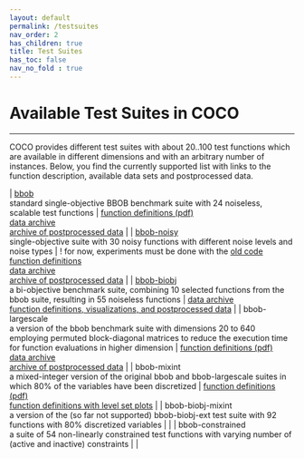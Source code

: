 ```yaml
---
layout: default
permalink: /testsuites
nav_order: 2
has_children: true
title: Test Suites
has_toc: false
nav_no_fold : true
---
```



# Available Test Suites in COCO

---

COCO provides different test suites with about 20..100 test functions which are available in different dimensions and with an arbitrary number of instances. Below, you find the currently supported list with links to the function description, available data sets and postprocessed data.


| [bbob](testsuites/bbob) <br /> standard single-objective BBOB benchmark suite with 24 noiseless, scalable test functions             | [function definitions (pdf)](https://numbbo.github.io/gforge/downloads/download16.00/bbobdocfunctions.pdf)<br />[data archive](https://numbbo.github.io/data-archive/bbob/)<br />[archive of postprocessed data](https://numbbo.github.io/ppdata-archive/)        |
| [bbob-noisy](testsuites/bbob-noisy)<br />single-objective suite with 30 noisy functions with different noise levels and noise types  | !  for now, experiments must be done with the [old code](oldcode/bboball15.03.tar.gz) <br/> [function definitions](https://hal.inria.fr/inria-00369466/document) <br /> [data archive](https://numbbo.github.io/data-archive/bbob-noisy/) <br /> [archive of postprocessed data](https://numbbo.github.io/ppdata-archive/) |
| [bbob-biobj](testsuites/bbob-biobj) <br /> a bi-objective benchmark suite, combining 10 selected functions from the bbob suite, resulting in 55 noiseless functions | [data archive](https://numbbo.github.io/data-archive/bbob-biobj) <br /> [function definitions, visualizations, and postprocessed data](https://numbbo.github.io/bbob-biobj/) |
| bbob-largescale <br /> a version of the bbob benchmark suite with dimensions 20 to 640<br />employing permuted block-diagonal matrices to reduce the execution time for function evaluations in higher dimension | [function definitions (pdf)](https://arxiv.org/pdf/1903.06396.pdf) <br /> [data archive](https://numbbo.github.io/data-archive/bbob-largescale/) <br /> [archive of postprocessed data](https://numbbo.github.io/ppdata-archive/) |
| bbob-mixint <br /> a mixed-integer version of the original bbob and bbob-largescale suites in which 80% of the variables have been discretized | [function definitions (pdf)](https://arxiv.org/pdf/1903.06396.pdf) <br /> [function definitions with level set plots](https://numbbo.github.io/gforge/preliminary-bbob-mixint-documentation/bbob-mixint-doc.pdf) |
| bbob-biobj-mixint <br /> a version of the (so far not supported) bbob-biobj-ext test suite with 92 functions with 80% discretized variables | |
| bbob-constrained <br /> a suite of 54 non-linearly constrained test functions with varying number of (active and inactive) constraints | |





<link rel="stylesheet" href="{{ '/assets/css/custom.css' | relative_url }}"/>
